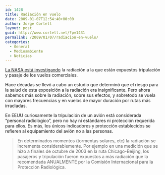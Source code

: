 ```yaml
---
id: 1428
title: Radiación en vuelo
date: 2009-01-07T12:54:40+00:00
author: Jorge Cortell
layout: post
guid: http://www.cortell.net/?p=1431
permalink: /2009/01/07/radiacion-en-vuelo/
categories:
  - General
  - Medioambiente
  - Noticias
---
```

<a title="http://earthobservatory.nasa.gov/Newsroom/view.php?id=36364" href="http://earthobservatory.nasa.gov/Newsroom/view.php?id=36364" target="_blank">La NASA está investigando</a> la radiación a la que están expuestos tripulación y pasaje de los vuelos comerciales.

Hace décadas se llevó a cabo un estudio que determinó que el riesgo para la salud de esta exposición a la radiación era insignificante. Pero ahora sabemos más sobre la radiación, sobre sus efectos, y sobretodo se vuela con mayores frecuencias y en vuelos de mayor duración por rutas más irradiadas.

En EEUU curiosamente la tripulación de un avión está considerada &#8220;personal radiológico&#8221;, pero no hay ni estándares ni protección requerida para ellos. Es más, los únicos indicadores y protección establecidos se refieren al equipamiento del avión no a las personas.

> En determinados momentos (tormentas solares, etc) la radiación se incrementa considerablemente. Por ejemplo en una medición que se hizo a finales de octubre de 2003 en la ruta Chicago-Beijing, los pasajeros y tripulación fueron expuestos a más radiación que la recomendada ANUALMENTE por la Comisión Internacional para la Protección Radiológica.